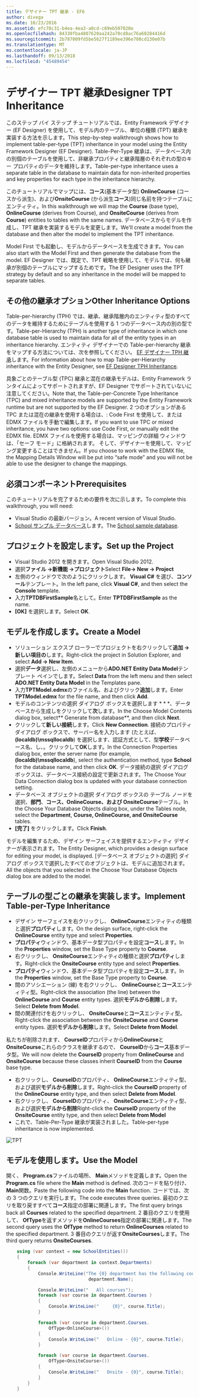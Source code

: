 ```yaml
---
title: デザイナー TPT 継承 - EF6
author: divega
ms.date: 10/23/2016
ms.assetid: efc78c31-b4ea-4ea3-a0cd-c69eb507020e
ms.openlocfilehash: 84330fba4807620aa242a70cd8ac76a60284416d
ms.sourcegitcommit: 2b787009fd5be5627f1189ee396e708cd130e07b
ms.translationtype: MT
ms.contentlocale: ja-JP
ms.lasthandoff: 09/13/2018
ms.locfileid: "45489454"
---
```

# <a name="designer-tpt-inheritance"></a><span data-ttu-id="878b5-102">デザイナー TPT 継承</span><span class="sxs-lookup"><span data-stu-id="878b5-102">Designer TPT Inheritance</span></span>
<span data-ttu-id="878b5-103">このステップ バイ ステップ チュートリアルでは、Entity Framework デザイナー (EF Designer) を使用して、モデル内のテーブル、単位の種類 (TPT) 継承を実装する方法を示します。</span><span class="sxs-lookup"><span data-stu-id="878b5-103">This step-by-step walkthrough shows how to implement table-per-type (TPT) inheritance in your model using the Entity Framework Designer (EF Designer).</span></span> <span data-ttu-id="878b5-104">Table-Per-Type 継承は、データベース内の別個のテーブルを使用して、非継承プロパティと継承階層のそれぞれの型のキー プロパティのデータを維持します。</span><span class="sxs-lookup"><span data-stu-id="878b5-104">Table-per-type inheritance uses a separate table in the database to maintain data for non-inherited properties and key properties for each type in the inheritance hierarchy.</span></span>

<span data-ttu-id="878b5-105">このチュートリアルでマップには、**コース**(基本データ型) **OnlineCourse** (コースから派生)、および**OnsiteCourse** (から派生**コース**)同じ名前を持つテーブルにエンティティ。</span><span class="sxs-lookup"><span data-stu-id="878b5-105">In this walkthrough we will map the **Course** (base type), **OnlineCourse** (derives from Course), and **OnsiteCourse** (derives from **Course**) entities to tables with the same names.</span></span> <span data-ttu-id="878b5-106">データベースからモデルを作成し、TPT 継承を実装するモデルを変更します。</span><span class="sxs-lookup"><span data-stu-id="878b5-106">We'll create a model from the database and then alter the model to implement the TPT inheritance.</span></span>

<span data-ttu-id="878b5-107">Model First でも起動し、モデルからデータベースを生成できます。</span><span class="sxs-lookup"><span data-stu-id="878b5-107">You can also start with the Model First and then generate the database from the model.</span></span> <span data-ttu-id="878b5-108">EF Designer では、既定で、TPT 戦略を使用して、モデルでは、何も継承が別個のテーブルにマップするためです。</span><span class="sxs-lookup"><span data-stu-id="878b5-108">The EF Designer uses the TPT strategy by default and so any inheritance in the model will be mapped to separate tables.</span></span>

## <a name="other-inheritance-options"></a><span data-ttu-id="878b5-109">その他の継承オプション</span><span class="sxs-lookup"><span data-stu-id="878b5-109">Other Inheritance Options</span></span>

<span data-ttu-id="878b5-110">Table-per-hierarchy (TPH) では、継承、継承階層内のエンティティ型のすべてのデータを維持するためにテーブルを使用する 1 つのデータベース内の別の型です。</span><span class="sxs-lookup"><span data-stu-id="878b5-110">Table-per-Hierarchy (TPH) is another type of inheritance in which one database table is used to maintain data for all of the entity types in an inheritance hierarchy.</span></span>  <span data-ttu-id="878b5-111">エンティティ デザイナーでの Table-per-hierarchy 継承をマップする方法については、次を参照してください。 [EF デザイナー TPH 継承](~/ef6/modeling/designer/inheritance/tph.md)します。</span><span class="sxs-lookup"><span data-stu-id="878b5-111">For information about how to map Table-per-Hierarchy inheritance with the Entity Designer, see [EF Designer TPH Inheritance](~/ef6/modeling/designer/inheritance/tph.md).</span></span> 

<span data-ttu-id="878b5-112">具象ごとのテーブル型 (TPC) 継承と混在の継承モデルは、Entity Framework ランタイムによってサポートされますが、EF Designer でサポートされていないに注意してください。</span><span class="sxs-lookup"><span data-stu-id="878b5-112">Note that, the Table-per-Concrete Type Inheritance (TPC) and mixed inheritance models are supported by the Entity Framework runtime but are not supported by the EF Designer.</span></span> <span data-ttu-id="878b5-113">2 つのオプションがある TPC または混在の継承を使用する場合は、: Code First を使用して、または EDMX ファイルを手動で編集します。</span><span class="sxs-lookup"><span data-stu-id="878b5-113">If you want to use TPC or mixed inheritance, you have two options: use Code First, or manually edit the EDMX file.</span></span> <span data-ttu-id="878b5-114">EDMX ファイルを使用する場合は、マッピングの詳細 ウィンドウは、「セーフ モード」に格納されます。 そして、デザイナーを使用して、マッピング変更することはできません。</span><span class="sxs-lookup"><span data-stu-id="878b5-114">If you choose to work with the EDMX file, the Mapping Details Window will be put into “safe mode” and you will not be able to use the designer to change the mappings.</span></span>

## <a name="prerequisites"></a><span data-ttu-id="878b5-115">必須コンポーネント</span><span class="sxs-lookup"><span data-stu-id="878b5-115">Prerequisites</span></span>

<span data-ttu-id="878b5-116">このチュートリアルを完了するための要件を次に示します。</span><span class="sxs-lookup"><span data-stu-id="878b5-116">To complete this walkthrough, you will need:</span></span>

- <span data-ttu-id="878b5-117">Visual Studio の最新バージョン。</span><span class="sxs-lookup"><span data-stu-id="878b5-117">A recent version of Visual Studio.</span></span>
- <span data-ttu-id="878b5-118">[School サンプル データベース](~/ef6/resources/school-database.md)します。</span><span class="sxs-lookup"><span data-stu-id="878b5-118">The [School sample database](~/ef6/resources/school-database.md).</span></span>

## <a name="set-up-the-project"></a><span data-ttu-id="878b5-119">プロジェクトを設定します。</span><span class="sxs-lookup"><span data-stu-id="878b5-119">Set up the Project</span></span>

-   <span data-ttu-id="878b5-120">Visual Studio 2012 を開きます。</span><span class="sxs-lookup"><span data-stu-id="878b5-120">Open Visual Studio 2012.</span></span>
-   <span data-ttu-id="878b5-121">選択**ファイル -&gt;新機能 -&gt;プロジェクト**</span><span class="sxs-lookup"><span data-stu-id="878b5-121">Select **File-&gt; New -&gt; Project**</span></span>
-   <span data-ttu-id="878b5-122">左側のウィンドウで次のようにクリックします。 **Visual C\#** を選び、**コンソール**テンプレート。</span><span class="sxs-lookup"><span data-stu-id="878b5-122">In the left pane, click **Visual C\#**, and then select the **Console** template.</span></span>
-   <span data-ttu-id="878b5-123">入力**TPTDBFirstSample**名として。</span><span class="sxs-lookup"><span data-stu-id="878b5-123">Enter **TPTDBFirstSample** as the name.</span></span>
-   <span data-ttu-id="878b5-124">**[OK]** を選択します。</span><span class="sxs-lookup"><span data-stu-id="878b5-124">Select **OK**.</span></span>

## <a name="create-a-model"></a><span data-ttu-id="878b5-125">モデルを作成します。</span><span class="sxs-lookup"><span data-stu-id="878b5-125">Create a Model</span></span>

-   <span data-ttu-id="878b5-126">ソリューション エクスプ ローラーでプロジェクトを右クリックして**追加 -&gt;新しい項目の**します。</span><span class="sxs-lookup"><span data-stu-id="878b5-126">Right-click the project in Solution Explorer, and select **Add -&gt; New Item**.</span></span>
-   <span data-ttu-id="878b5-127">選択**データ**選択し、左側のメニューから**ADO.NET Entity Data Model**テンプレート ペインでします。</span><span class="sxs-lookup"><span data-stu-id="878b5-127">Select **Data** from the left menu and then select **ADO.NET Entity Data Model** in the Templates pane.</span></span>
-   <span data-ttu-id="878b5-128">入力**TPTModel.edmx**のファイル名、およびクリック**追加**します。</span><span class="sxs-lookup"><span data-stu-id="878b5-128">Enter **TPTModel.edmx** for the file name, and then click **Add**.</span></span>
-   <span data-ttu-id="878b5-129">モデルのコンテンツの選択 ダイアログ ボックスを選択します \* \* \*、データベースから生成しをクリックして**次**します。</span><span class="sxs-lookup"><span data-stu-id="878b5-129">In the Choose Model Contents dialog box, select\*\* Generate from database\*\*, and then click **Next**.</span></span>
-   <span data-ttu-id="878b5-130">クリックして**新しい接続**します。</span><span class="sxs-lookup"><span data-stu-id="878b5-130">Click **New Connection**.</span></span>
    <span data-ttu-id="878b5-131">接続のプロパティ ダイアログ ボックスで、サーバー名を入力します (たとえば、 **(localdb)\\mssqllocaldb**) を選択します、認証方式として、型**学校**データベース名、し、。クリックして**OK**します。</span><span class="sxs-lookup"><span data-stu-id="878b5-131">In the Connection Properties dialog box, enter the server name (for example, **(localdb)\\mssqllocaldb**), select the authentication method, type **School** for the database name, and then click **OK**.</span></span>
    <span data-ttu-id="878b5-132">データ接続の選択 ダイアログ ボックスは、データベース接続の設定で更新されます。</span><span class="sxs-lookup"><span data-stu-id="878b5-132">The Choose Your Data Connection dialog box is updated with your database connection setting.</span></span>
-   <span data-ttu-id="878b5-133">データベース オブジェクトの選択 ダイアログ ボックスの テーブル ノードを選択、**部門**、**コース、OnlineCourse、および OnsiteCourse**テーブル。</span><span class="sxs-lookup"><span data-stu-id="878b5-133">In the Choose Your Database Objects dialog box, under the Tables node, select the **Department**, **Course, OnlineCourse, and OnsiteCourse** tables.</span></span>
-   <span data-ttu-id="878b5-134">**[完了]** をクリックします。</span><span class="sxs-lookup"><span data-stu-id="878b5-134">Click **Finish**.</span></span>

<span data-ttu-id="878b5-135">モデルを編集するため、デザイン サーフェイスを提供するエンティティ デザイナーが表示されます。</span><span class="sxs-lookup"><span data-stu-id="878b5-135">The Entity Designer, which provides a design surface for editing your model, is displayed.</span></span> <span data-ttu-id="878b5-136">[データベース オブジェクトの選択] ダイアログ ボックスで選択したすべてのオブジェクトは、モデルに追加されます。</span><span class="sxs-lookup"><span data-stu-id="878b5-136">All the objects that you selected in the Choose Your Database Objects dialog box are added to the model.</span></span>

## <a name="implement-table-per-type-inheritance"></a><span data-ttu-id="878b5-137">テーブルの型ごとの継承を実装します。</span><span class="sxs-lookup"><span data-stu-id="878b5-137">Implement Table-per-Type Inheritance</span></span>

-   <span data-ttu-id="878b5-138">デザイン サーフェイスを右クリックし、 **OnlineCourse**エンティティの種類と選択**プロパティ**します。</span><span class="sxs-lookup"><span data-stu-id="878b5-138">On the design surface, right-click the **OnlineCourse** entity type and select **Properties**.</span></span>
-   <span data-ttu-id="878b5-139">**プロパティ**ウィンドウ、基本データ型プロパティを設定**コース**します。</span><span class="sxs-lookup"><span data-stu-id="878b5-139">In the **Properties** window, set the Base Type property to **Course**.</span></span>
-   <span data-ttu-id="878b5-140">右クリックし、 **OnsiteCourse**エンティティの種類と選択**プロパティ**します。</span><span class="sxs-lookup"><span data-stu-id="878b5-140">Right-click the **OnsiteCourse** entity type and select **Properties**.</span></span>
-   <span data-ttu-id="878b5-141">**プロパティ**ウィンドウ、基本データ型プロパティを設定**コース**します。</span><span class="sxs-lookup"><span data-stu-id="878b5-141">In the **Properties** window, set the Base Type property to **Course**.</span></span>
-   <span data-ttu-id="878b5-142">間のアソシエーション (線) を右クリックし、 **OnlineCourse**と**コース**エンティティ型。</span><span class="sxs-lookup"><span data-stu-id="878b5-142">Right-click the association (the line) between the **OnlineCourse** and **Course** entity types.</span></span>
    <span data-ttu-id="878b5-143">選択**モデルから削除**します。</span><span class="sxs-lookup"><span data-stu-id="878b5-143">Select **Delete from Model**.</span></span>
-   <span data-ttu-id="878b5-144">間の関連付けを右クリックし、 **OnsiteCourse**と**コース**エンティティ型。</span><span class="sxs-lookup"><span data-stu-id="878b5-144">Right-click the association between the **OnsiteCourse** and **Course** entity types.</span></span>
    <span data-ttu-id="878b5-145">選択**モデルから削除**します。</span><span class="sxs-lookup"><span data-stu-id="878b5-145">Select **Delete from Model**.</span></span>

<span data-ttu-id="878b5-146">私たちが削除されます、 **CourseID**プロパティから**OnlineCourse**と**OnsiteCourse**これらのクラスを継承するので、 **CourseID**から**コース**基本データ型。</span><span class="sxs-lookup"><span data-stu-id="878b5-146">We will now delete the **CourseID** property from **OnlineCourse** and **OnsiteCourse** because these classes inherit **CourseID** from the **Course** base type.</span></span>

-   <span data-ttu-id="878b5-147">右クリックし、 **CourseID**のプロパティ、 **OnlineCourse**エンティティ型、および選択**モデルから削除**します。</span><span class="sxs-lookup"><span data-stu-id="878b5-147">Right-click the **CourseID** property of the **OnlineCourse** entity type, and then select **Delete from Model**.</span></span>
-   <span data-ttu-id="878b5-148">右クリックし、 **CourseID**のプロパティ、 **OnsiteCourse**エンティティ型、および選択**モデルから削除**</span><span class="sxs-lookup"><span data-stu-id="878b5-148">Right-click the **CourseID** property of the **OnsiteCourse** entity type, and then select **Delete from Model**</span></span>
-   <span data-ttu-id="878b5-149">これで、Table-Per-Type 継承が実装されました。</span><span class="sxs-lookup"><span data-stu-id="878b5-149">Table-per-type inheritance is now implemented.</span></span>

![TPT](~/ef6/media/tpt.png)

## <a name="use-the-model"></a><span data-ttu-id="878b5-151">モデルを使用します。</span><span class="sxs-lookup"><span data-stu-id="878b5-151">Use the Model</span></span>

<span data-ttu-id="878b5-152">開く、 **Program.cs**ファイルの場所、 **Main**メソッドを定義します。</span><span class="sxs-lookup"><span data-stu-id="878b5-152">Open the **Program.cs** file where the **Main** method is defined.</span></span> <span data-ttu-id="878b5-153">次のコードを貼り付け、 **Main**関数。</span><span class="sxs-lookup"><span data-stu-id="878b5-153">Paste the following code into the **Main** function.</span></span> <span data-ttu-id="878b5-154">コードでは、次の 3 つのクエリを実行します。</span><span class="sxs-lookup"><span data-stu-id="878b5-154">The code executes three queries.</span></span> <span data-ttu-id="878b5-155">最初のクエリを取り戻すすべて**コース**指定の部署に関連します。</span><span class="sxs-lookup"><span data-stu-id="878b5-155">The first query brings back all **Courses** related to the specified department.</span></span> <span data-ttu-id="878b5-156">2 番目のクエリを使用して、 **OfType**を返すメソッドを**OnlineCourses**指定の部署に関連します。</span><span class="sxs-lookup"><span data-stu-id="878b5-156">The second query uses the **OfType** method to return **OnlineCourses** related to the specified department.</span></span> <span data-ttu-id="878b5-157">3 番目のクエリが返す**OnsiteCourses**します。</span><span class="sxs-lookup"><span data-stu-id="878b5-157">The third query returns **OnsiteCourses**.</span></span>

``` csharp
    using (var context = new SchoolEntities())
    {
        foreach (var department in context.Departments)
        {
            Console.WriteLine("The {0} department has the following courses:",
                               department.Name);

            Console.WriteLine("   All courses");
            foreach (var course in department.Courses )
            {
                Console.WriteLine("     {0}", course.Title);
            }

            foreach (var course in department.Courses.
                OfType<OnlineCourse>())
            {
                Console.WriteLine("   Online - {0}", course.Title);
            }

            foreach (var course in department.Courses.
                OfType<OnsiteCourse>())
            {
                Console.WriteLine("   Onsite - {0}", course.Title);
            }
        }
    }
```

